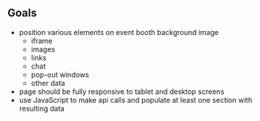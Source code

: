 ## Goals

- position various elements on event booth background image
    - iframe
    - images
    - links
    - chat
    - pop-out windows
    - other data
- page should be fully responsive to tablet and desktop screens
- use JavaScript to make api calls and populate at least one section with resulting data
